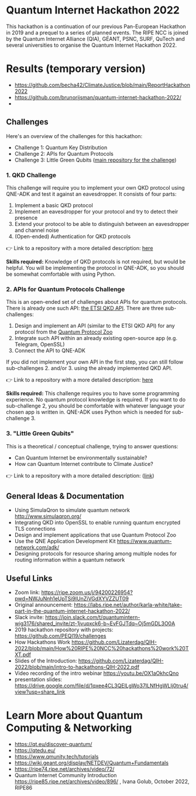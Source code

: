 # Quantum Internet Hackathon 2022
This hackathon is a continuation of our previous Pan-European Hackathon in 2019 and a prequel to a series of planned events. The RIPE NCC is joined by the Quantum Internet Alliance (QIA), GÉANT, PSNC, SURF, QuTech and several universities to organise the Quantum Internet Hackathon 2022.

# Results (temporary version)

* https://github.com/becha42/ClimateJustice/blob/main/ReportHackathon2022
* https://github.com/brunorijsman/quantum-internet-hackathon-2022/
* 

## Challenges

Here's an overview of the challenges for this hackathon:

* Challenge 1: Quantum Key Distribution
* Challenge 2: APIs for Quantum Protocols
* Challenge 3: Little Green Qubits ([main repository for the challenge](https://github.com/becha42/ClimateJustice#little-green-qubits))

### 1. QKD Challenge

This challenge will require you to implement your own QKD protocol using QNE-ADK and test it against an eavesdropper. It consists of four parts:

1. Implement a basic QKD protocol
2. Implement an eavesdropper for your protocol and try to detect their presence
3. Extend your protocol to be able to distinguish between an eavesdropper and channel noise
4. (Open-ended) Authentication for QKD protocols

👉 Link to a repository with a more detailed description: [here](https://github.com/hjir/QIH22-QKD)

**Skills required:**
Knowledge of QKD protocols is not required, but would be helpful. You will be implementing the protocol in QNE-ADK, so you should be somewhat comfortable with using Python.

### 2. APIs for Quantum Protocols Challenge

This is an open-ended set of challenges about APIs for quantum protocols. There is already one such API: [the ETSI QKD API](https://www.etsi.org/deliver/etsi_gs/QKD/001_099/004/01.01.01_60/gs_QKD004v010101p.pdf). There are three sub-challenges:

1. Design and implement an API (similar to the ETSI QKD API) for any protocol from the [Quantum Protocol Zoo](https://wiki.veriqloud.fr/index.php?title=Main_Page)
2. Integrate such API within an already existing open-source app (e.g. Telegram, OpenSSL)
3. Connect the API to QNE-ADK

If you did not implement your own API in the first step, you can still follow sub-challenges 2. and/or 3. using the already implemented QKD API.

👉 Link to a repository with a more detailed description: [here](https://github.com/hjir/QIH22-API)

**Skills required:** This challenge requires you to have some programming experience. No quantum protocol knowledge is required. If you want to do sub-challenge 2, you should be comfortable with whatever language your chosen app is written in. QNE-ADK uses Python which is needed for sub-challenge 3.

### 3. "Little Green Qubits" 

This is a theoretical / conceptual challenge, trying to answer questions:

* Can Quantum Internet be environmentally sustainable?
* How can Quantum Internet contribute to Climate Justice?

👉 Link to a repository with a more detailed description:  ([link](https://github.com/becha42/ClimateJustice#little-green-qubits))

## General Ideas & Documentation

* Using SimulaQron to simulate quantum network http://www.simulaqron.org/
* Integrating QKD into OpenSSL to enable running quantum encrypted TLS connections
* Design and implement applications that use Quantum Protocol Zoo
* Use the QNE Application Development Kit https://www.quantum-network.com/adk/
* Designing protocols for resource sharing among multiple nodes for routing information within a quantum network

## Useful Links 
* Zoom link: https://ripe.zoom.us/j/94200226954?pwd=NWJuNnh1eUpTSi9IUnZiVGdXYVZZUT09
* Original announcement: https://labs.ripe.net/author/karla-white/take-part-in-the-quantum-internet-hackathon-2022/
* Slack invite: https://join.slack.com/t/quantumintern-wig3176/shared_invite/zt-1jvupxck6-b~EvFGJTdq~Oj5mGDL3O0A
* 2019 hackathon repository with projects: https://github.com/PEQI19/challenges
* How Hackathons Work https://github.com/Lizaterdag/QIH-2022/blob/main/How%20RIPE%20NCC%20hackathons%20work%20TXT.pdf
* Slides of the Introduction: https://github.com/Lizaterdag/QIH-2022/blob/main/intro-to-hackathons-QIH-2022.pdf
* Video recording of the intro webinar https://youtu.be/OX1aOkhcQno  
* presentation slides: https://drive.google.com/file/d/1qxee4CL3QElLgWo37ILNfHgWLIj0tru4/view?usp=share_link  


# Learn More about Quantum Computing & Networking

* https://qt.eu/discover-quantum/
* https://qtedu.eu/
* https://www.qmunity.tech/tutorials
* https://wiki.geant.org/display/NETDEV/Quantum+Fundamentals
* https://ripe74.ripe.net/archives/video/72/
* Quantum Internet Community Introduction https://ripe85.ripe.net/archives/video/896/ , Ivana Golub, October 2022, RIPE86
